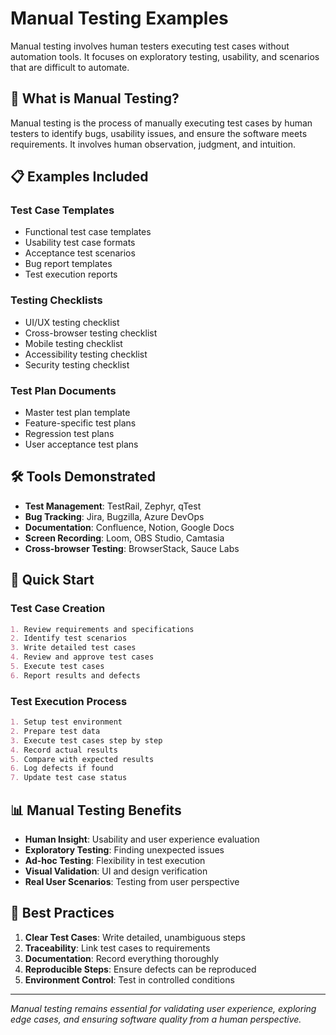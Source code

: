 # Manual Testing Examples

Manual testing involves human testers executing test cases without automation tools. It focuses on exploratory testing, usability, and scenarios that are difficult to automate.

## 🎯 What is Manual Testing?

Manual testing is the process of manually executing test cases by human testers to identify bugs, usability issues, and ensure the software meets requirements. It involves human observation, judgment, and intuition.

## 📋 Examples Included

### Test Case Templates

- Functional test case templates
- Usability test case formats
- Acceptance test scenarios
- Bug report templates
- Test execution reports

### Testing Checklists

- UI/UX testing checklist
- Cross-browser testing checklist
- Mobile testing checklist
- Accessibility testing checklist
- Security testing checklist

### Test Plan Documents

- Master test plan template
- Feature-specific test plans
- Regression test plans
- User acceptance test plans

## 🛠️ Tools Demonstrated

- **Test Management**: TestRail, Zephyr, qTest
- **Bug Tracking**: Jira, Bugzilla, Azure DevOps
- **Documentation**: Confluence, Notion, Google Docs
- **Screen Recording**: Loom, OBS Studio, Camtasia
- **Cross-browser Testing**: BrowserStack, Sauce Labs

## 🚀 Quick Start

### Test Case Creation

```markdown
1. Review requirements and specifications
2. Identify test scenarios
3. Write detailed test cases
4. Review and approve test cases
5. Execute test cases
6. Report results and defects
```

### Test Execution Process

```markdown
1. Setup test environment
2. Prepare test data
3. Execute test cases step by step
4. Record actual results
5. Compare with expected results
6. Log defects if found
7. Update test case status
```

## 📊 Manual Testing Benefits

- **Human Insight**: Usability and user experience evaluation
- **Exploratory Testing**: Finding unexpected issues
- **Ad-hoc Testing**: Flexibility in test execution
- **Visual Validation**: UI and design verification
- **Real User Scenarios**: Testing from user perspective

## 🎯 Best Practices

1. **Clear Test Cases**: Write detailed, unambiguous steps
2. **Traceability**: Link test cases to requirements
3. **Documentation**: Record everything thoroughly
4. **Reproducible Steps**: Ensure defects can be reproduced
5. **Environment Control**: Test in controlled conditions

---

_Manual testing remains essential for validating user experience, exploring edge cases, and ensuring software quality from a human perspective._
